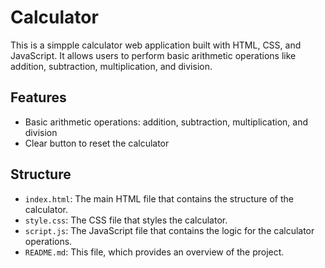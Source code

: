 # Calculator

This is a simpple calculator web application built with HTML, CSS, and JavaScript. It allows users to perform basic arithmetic operations like addition, subtraction, multiplication, and division.

## Features
- Basic arithmetic operations: addition, subtraction, multiplication, and division
- Clear button to reset the calculator

## Structure
- `index.html`: The main HTML file that contains the structure of the calculator.
- `style.css`: The CSS file that styles the calculator.
- `script.js`: The JavaScript file that contains the logic for the calculator operations.   
- `README.md`: This file, which provides an overview of the project.
  